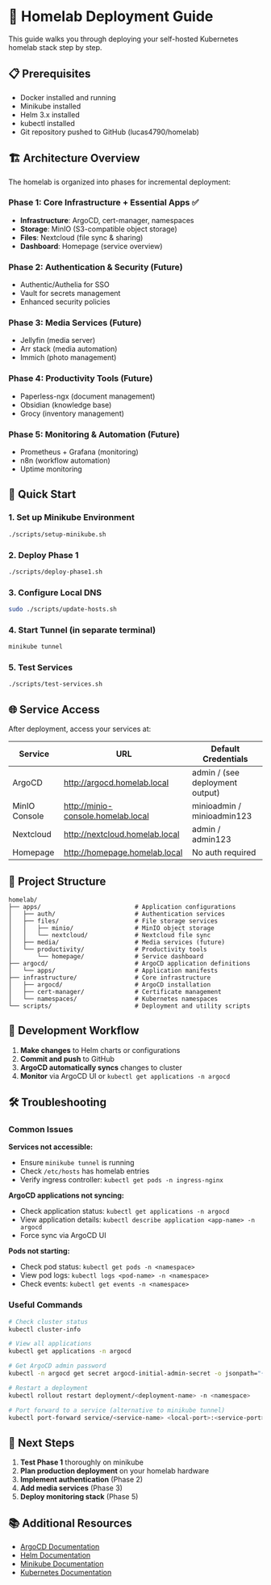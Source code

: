 # 🚀 Homelab Deployment Guide

This guide walks you through deploying your self-hosted Kubernetes homelab stack step by step.

## 📋 Prerequisites

- Docker installed and running
- Minikube installed
- Helm 3.x installed
- kubectl installed
- Git repository pushed to GitHub (lucas4790/homelab)

## 🏗️ Architecture Overview

The homelab is organized into phases for incremental deployment:

### Phase 1: Core Infrastructure + Essential Apps ✅
- **Infrastructure**: ArgoCD, cert-manager, namespaces
- **Storage**: MinIO (S3-compatible object storage)
- **Files**: Nextcloud (file sync & sharing)
- **Dashboard**: Homepage (service overview)

### Phase 2: Authentication & Security (Future)
- Authentic/Authelia for SSO
- Vault for secrets management
- Enhanced security policies

### Phase 3: Media Services (Future)
- Jellyfin (media server)
- Arr stack (media automation)
- Immich (photo management)

### Phase 4: Productivity Tools (Future)
- Paperless-ngx (document management)
- Obsidian (knowledge base)
- Grocy (inventory management)

### Phase 5: Monitoring & Automation (Future)
- Prometheus + Grafana (monitoring)
- n8n (workflow automation)
- Uptime monitoring

## 🚀 Quick Start

### 1. Set up Minikube Environment
```bash
./scripts/setup-minikube.sh
```

### 2. Deploy Phase 1
```bash
./scripts/deploy-phase1.sh
```

### 3. Configure Local DNS
```bash
sudo ./scripts/update-hosts.sh
```

### 4. Start Tunnel (in separate terminal)
```bash
minikube tunnel
```

### 5. Test Services
```bash
./scripts/test-services.sh
```

## 🌐 Service Access

After deployment, access your services at:

| Service | URL | Default Credentials |
|---------|-----|-------------------|
| ArgoCD | http://argocd.homelab.local | admin / (see deployment output) |
| MinIO Console | http://minio-console.homelab.local | minioadmin / minioadmin123 |
| Nextcloud | http://nextcloud.homelab.local | admin / admin123 |
| Homepage | http://homepage.homelab.local | No auth required |

## 📁 Project Structure

```
homelab/
├── apps/                          # Application configurations
│   ├── auth/                      # Authentication services
│   ├── files/                     # File storage services
│   │   ├── minio/                 # MinIO object storage
│   │   └── nextcloud/             # Nextcloud file sync
│   ├── media/                     # Media services (future)
│   └── productivity/              # Productivity tools
│       └── homepage/              # Service dashboard
├── argocd/                        # ArgoCD application definitions
│   └── apps/                      # Application manifests
├── infrastructure/                # Core infrastructure
│   ├── argocd/                    # ArgoCD installation
│   ├── cert-manager/              # Certificate management
│   └── namespaces/                # Kubernetes namespaces
└── scripts/                       # Deployment and utility scripts
```

## 🔧 Development Workflow

1. **Make changes** to Helm charts or configurations
2. **Commit and push** to GitHub
3. **ArgoCD automatically syncs** changes to cluster
4. **Monitor** via ArgoCD UI or `kubectl get applications -n argocd`

## 🛠️ Troubleshooting

### Common Issues

**Services not accessible:**
- Ensure `minikube tunnel` is running
- Check `/etc/hosts` has homelab entries
- Verify ingress controller: `kubectl get pods -n ingress-nginx`

**ArgoCD applications not syncing:**
- Check application status: `kubectl get applications -n argocd`
- View application details: `kubectl describe application <app-name> -n argocd`
- Force sync via ArgoCD UI

**Pods not starting:**
- Check pod status: `kubectl get pods -n <namespace>`
- View pod logs: `kubectl logs <pod-name> -n <namespace>`
- Check events: `kubectl get events -n <namespace>`

### Useful Commands

```bash
# Check cluster status
kubectl cluster-info

# View all applications
kubectl get applications -n argocd

# Get ArgoCD admin password
kubectl -n argocd get secret argocd-initial-admin-secret -o jsonpath="{.data.password}" | base64 -d

# Restart a deployment
kubectl rollout restart deployment/<deployment-name> -n <namespace>

# Port forward to a service (alternative to minikube tunnel)
kubectl port-forward service/<service-name> <local-port>:<service-port> -n <namespace>
```

## 🔮 Next Steps

1. **Test Phase 1** thoroughly on minikube
2. **Plan production deployment** on your homelab hardware
3. **Implement authentication** (Phase 2)
4. **Add media services** (Phase 3)
5. **Deploy monitoring stack** (Phase 5)

## 📚 Additional Resources

- [ArgoCD Documentation](https://argo-cd.readthedocs.io/)
- [Helm Documentation](https://helm.sh/docs/)
- [Minikube Documentation](https://minikube.sigs.k8s.io/docs/)
- [Kubernetes Documentation](https://kubernetes.io/docs/)
